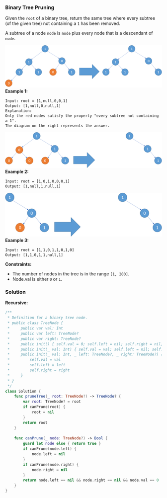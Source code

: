 
### Binary Tree Pruning

Given the `root` of a binary tree, return the same tree where every subtree (of the given tree) not containing a `1` has been removed.

A subtree of a node `node` is `node` plus every node that is a descendant of `node`.

![images/question_814-0.png](images/question_814-0.png)
__Example 1:__
```
Input: root = [1,null,0,0,1]
Output: [1,null,0,null,1]
Explanation: 
Only the red nodes satisfy the property "every subtree not containing a 1".
The diagram on the right represents the answer.
```
![images/question_814-1.png](images/question_814-1.png)
__Example 2:__
```
Input: root = [1,0,1,0,0,0,1]
Output: [1,null,1,null,1]
```
![images/question_814-2.png](images/question_814-2.png)
__Example 3:__
```
Input: root = [1,1,0,1,1,0,1,0]
Output: [1,1,0,1,1,null,1]
```

__Constraints:__
* The number of nodes in the tree is in the range `[1, 200]`.
* Node.val is either `0` or `1`.

### Solution
__Recursive:__
```Swift
/**
 * Definition for a binary tree node.
 * public class TreeNode {
 *     public var val: Int
 *     public var left: TreeNode?
 *     public var right: TreeNode?
 *     public init() { self.val = 0; self.left = nil; self.right = nil; }
 *     public init(_ val: Int) { self.val = val; self.left = nil; self.right = nil; }
 *     public init(_ val: Int, _ left: TreeNode?, _ right: TreeNode?) {
 *         self.val = val
 *         self.left = left
 *         self.right = right
 *     }
 * }
 */
class Solution {
    func pruneTree(_ root: TreeNode?) -> TreeNode? {
        var root: TreeNode? = root
        if canPrune(root) {
            root = nil
        }
        return root
    }

    func canPrune(_ node: TreeNode?) -> Bool {
        guard let node else { return true }
        if canPrune(node.left) {
            node.left = nil
        }
        if canPrune(node.right) {
            node.right = nil
        }
        return node.left == nil && node.right == nil && node.val == 0
    }
}
```